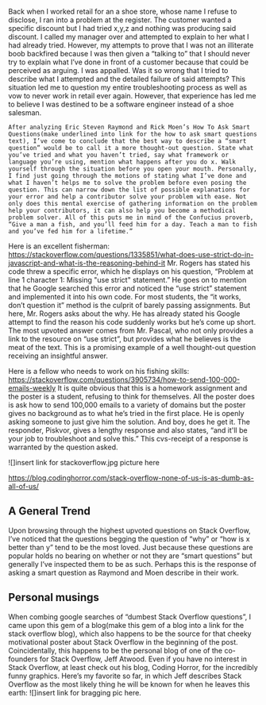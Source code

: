 Back when I worked retail for an a shoe store, whose name I refuse to disclose, I ran into a problem at the register. The customer wanted a specific discount but I had tried x,y,z and nothing was producing said discount. I called my manager over and attempted to explain to her what I had already tried. However, my attempts to prove that I was not an illiterate boob backfired because I was then given a “talking to” that I should never try to explain what I’ve done in front of a customer because that could be perceived as arguing. I was appalled. Was it so wrong that I tried to describe what I attempted and the detailed failure of said attempts? This situation led me to question my entire troubleshooting process as well as vow to never work in retail ever again. However, that experience has led me to believe I was destined to be a software engineer instead of a shoe salesman. 

	After analyzing Eric Steven Raymond and Rick Moen’s How To Ask Smart Questions(make underlined into link for the how to ask smart questions text), I’ve come to conclude that the best way to describe a “smart question” would be to call it a more thought-out question. State what you’ve tried and what you haven’t tried, say what framework or language you’re using, mention what happens after you do x. Walk yourself through the situation before you open your mouth. Personally, I find just going through the motions of stating what I’ve done and what I haven’t helps me to solve the problem before even posing the question. This can narrow down the list of possible explanations for your error and help a contributor solve your problem with ease. Not only does this mental exercise of gathering information on the problem help your contributors, it can also help you become a methodical problem solver. All of this puts me in mind of the Confucius proverb, “Give a man a fish, and you’ll feed him for a day. Teach a man to fish and you’ve fed him for a lifetime.”

Here is an excellent fisherman: https://stackoverflow.com/questions/1335851/what-does-use-strict-do-in-javascript-and-what-is-the-reasoning-behind-it
Mr. Rogers has stated his code threw a specific error, which he displays on his question, “Problem at line 1 character 1: Missing "use strict" statement.” He goes on to mention that he Google searched this error and noticed the “use strict” statement and implemented it into his own code. For most students, the “it works, don’t question it” method is the culprit of barely passing assignments. But here, Mr. Rogers asks about the why. He has already stated his Google attempt to find the reason his code suddenly works but he’s come up short. 
The most upvoted answer comes from Mr. Pascal, who not only provides a link to the resource on “use strict”, but provides what he believes is the meat of the text. This is a promising example of a well thought-out question receiving an insightful answer.

Here is a fellow who needs to work on his fishing skills:
https://stackoverflow.com/questions/3905734/how-to-send-100-000-emails-weekly
	It is quite obvious that this is a homework assignment and the poster is a student, refusing to think for themselves. All the poster does is ask how to send 100,000 emails to a variety of domains but the poster gives no background as to what he’s tried in the first place. He is openly asking someone to just give him the solution. And boy, does he get it. The responder, Piskvor, gives a lengthy response and also states, “and it'll be your job to troubleshoot and solve this.” This cvs-receipt of a response is warranted by the question asked. 


![]insert link for stackoverflow.jpg picture here

https://blog.codinghorror.com/stack-overflow-none-of-us-is-as-dumb-as-all-of-us/

## A General Trend
Upon browsing through the highest upvoted questions on Stack Overflow, I’ve noticed that the questions begging the question of “why” or “how is x better than y” tend to be the most loved. Just because these questions are popular holds no bearing on whether or not they are “smart questions” but generally I’ve inspected them to be as such. Perhaps this is the response of asking a smart question as Raymond and Moen describe in their work. 

## Personal musings
When combing google searches of “dumbest Stack Overflow questions”, I came upon this gem of a blog(make this gem of a blog into a link for the stack overflow blog), which also happens to be the source for that cheeky motivational poster about Stack Overflow in the beginning of the post. Coincidentally, this happens to be the personal blog of one of the co-founders for Stack Overflow, Jeff Atwood. Even if you have no interest in Stack Overflow, at least check out his blog, Coding Horror, for the incredibly funny graphics. Here’s my favorite so far, in which Jeff describes Stack Overflow as the most likely thing he will be known for when he leaves this earth:
![]insert link for bragging pic here.

